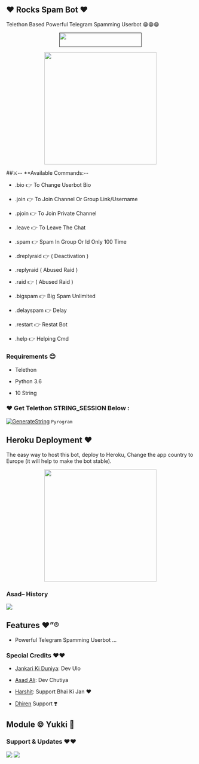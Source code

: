 ## ❤️ Rocks Spam Bot ❤️

Telethon Based Powerful Telegram Spamming Userbot 😁😁😁

<p align="center"><a href=""> <img src="https://img.shields.io/badge/Copy%20Paster%20Ki%20Gand%20Main%20Land-black?style=for-the-badge&logo=heroku" width="220" height="38.45"/></a></p>

<p align="center"><a href="https://t.me/Dr_Asad_Ali"><img src="https://telegra.ph/file/b4b59b654ddad5baabb9f.png" width="300"></a></p>

<p align="center">

##⚔️-- **Available Commands:--

- .bio 👉 To Change Userbot Bio

- .join 👉 To Join Channel Or Group Link/Username

- .pjoin 👉 To Join Private Channel

- .leave 👉 To Leave The Chat

- .spam 👉 Spam In Group Or Id Only 100 Time

- .dreplyraid 👉 ( Deactivation )

- .replyraid ( Abused Raid )

- .raid 👉 ( Abused Raid )

- .bigspam 👉 Big Spam  Unlimited

- .delayspam 👉 Delay

- .restart 👉 Restat Bot

- .help 👉 Helping Cmd

<h3>Requirements 😊</h3>

- Telethon

- Python 3.6

- 10 String

### ❤️ Get Telethon STRING_SESSION Below :

[![GenerateString](https://img.shields.io/badge/repl.it-generateString-yellowgreen)](https://replit.com/@AssadAli/TelethonSession) ``Pyrogram``

## Heroku Deployment ❤️

The easy way to host this bot, deploy to Heroku, Change the app country to Europe (it will help to make the bot stable).

<p align="center"><a href="https://heroku.com/deploy?template=https://github.com/jankarikiduniya/SpamBot"><img src="https://telegra.ph/file/887a9409c67b05206581c.png" width="300"></a></p>

<p align="center">

### Asad– History

<a href="https://www.youtube.com/JankariKiDuniya"><img src="https://img.shields.io/badge/Join-Subscribe%20Support-blue.svg?style=for-the-badge&logo=YouTube"></a>

## Features ❤️”®

- Powerful Telegram Spamming Userbot ...

### Special Credits ❤️❤️

- [Jankari Ki Duniya](https://github.com/jankarikiduniya): Dev Ulo

- [Asad Ali](https://t.me/Dr_Asad_Ali): Dev Chutiya

- [Harshit](https://t.me/HarshitSharma361): Support Bhai Ki Jan ❤️

- [Dhiren](https://t.me/DaYuSH_Owner_Of_ROcKs) Support ❣️

## Module © Yukki 🙂

### Support & Updates ❤️❤️

<a href="https://t.me/Shayri_Music_Lovers"><img src="https://img.shields.io/badge/Join-Group%20Support-blue.svg?style=for-the-badge&logo=Telegram"></a> <a href="https://t.me/jankarikiduniya"><img src="https://img.shields.io/badge/Join-Updates%20Channel-blue.svg?style=for-the-badge&logo=Telegram"></a>
